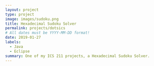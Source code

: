 ```yaml
---
layout: project
type: project
image: images/sudoku.png
title: Hexadecimal Sudoku Solver
permalink: projects/dotsics
# All dates must be YYYY-MM-DD format!
date: 2019-01-27
labels:
  - Java
  - Eclipse
summary: One of my ICS 211 projects, a Hexadecimal Sudoku Solver.
---
```

